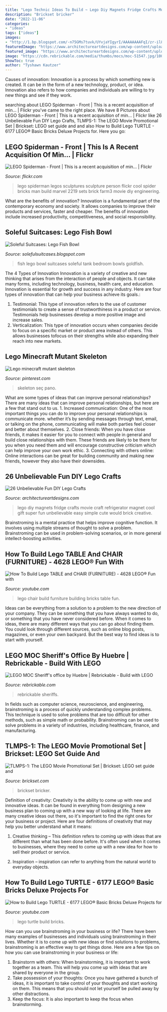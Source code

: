 ```yaml
---
title: "Lego Technic Ideas To Build ~ Lego Diy Magnets Fridge Crafts Movie Craft Refrigerator Magnet Cool Gift Super Fun Unbelievable Easy Simple Cute Would Brick Creative"
description: "Brickset bricker"
date: "2022-11-06"
categories:
- "ideas"
tags: ["ideas"]
images:
- "http://1.bp.blogspot.com/-n75GMs7tuvk/UYvjaYIgyrI/AAAAAAAAFqI/zr-il8Jr1Ow/s1600/yMXneHbKIM6j0aikg3RHAirCRFdZFjG8ub0YhqJVNFk.jpg"
featuredImage: "https://www.architectureartdesigns.com/wp-content/uploads/2014/02/111.jpg"
featured_image: "https://www.architectureartdesigns.com/wp-content/uploads/2014/02/111.jpg"
image: "https://cdn.rebrickable.com/media/thumbs/mocs/moc-51547.jpg/1000x800p.jpg"
ShowToc: true
author: "Tyshawn Kautzer"
---
```



Causes of innovation:
Innovation is a process by which something new is created. It can be in the form of a new technology, product, or idea. Innovation also refers to how companies and individuals are willing to try new things and see if they work.

	

		
searching about LEGO Spiderman - Front | This is a recent acquisition of min… | Flickr you've came to the right place. We have 8 Pictures about LEGO Spiderman - Front | This is a recent acquisition of min… | Flickr like 26 Unbelievable Fun DIY Lego Crafts, TLMPS-1: The LEGO Movie Promotional Set | Brickset: LEGO set guide and and also How to Build Lego TURTLE - 6177 LEGO® Basic Bricks Deluxe Projects for. Here you go:
		
    
## LEGO Spiderman - Front | This Is A Recent Acquisition Of Min… | Flickr

<img loading=lazy src="https://c1.staticflickr.com/3/2219/1763713567_dfdc147aaf_b.jpg" onerror="this.onerror=null;this.src='https://tse3.mm.bing.net/th?id=OIP.qHniBtR4R4J676dfAgzWKQHaJ4&amp;pid=15.1';" alt="LEGO Spiderman - Front | This is a recent acquisition of min… | Flickr">

_Source: flickr.com_

>lego spiderman legos sculptures sculpture person flickr cool spider bricks man build marvel 2219 sets brick farm3 movie diy engineering. 

	

What are the benefits of innovation?
Innovation is a fundamental part of the contemporary economy and society. It allows companies to improve their products and services, faster and cheaper. The benefits of innovation include increased productivity, competitiveness, and social responsibility.

    
## Soleful Suitcases: Lego Fish Bowl

<img loading=lazy src="http://1.bp.blogspot.com/-n75GMs7tuvk/UYvjaYIgyrI/AAAAAAAAFqI/zr-il8Jr1Ow/s1600/yMXneHbKIM6j0aikg3RHAirCRFdZFjG8ub0YhqJVNFk.jpg" onerror="this.onerror=null;this.src='https://tse1.mm.bing.net/th?id=OIP.Sx1JsDkl_uR3mh_mv-oLjAHaNK&amp;pid=15.1';" alt="Soleful Suitcases: Lego Fish Bowl">

_Source: solefulsuitcases.blogspot.com_

>fish lego bowl suitcases soleful tank bedroom bowls goldfish. 

	

The 4 Types of Innovation
Innovation is a variety of creative and new thinking that arises from the interaction of people and objects. It can take many forms, including technology, business, health care, and education. Innovation is essential for growth and success in any industry. Here are four types of innovation that can help your business achieve its goals.: 
1. Testimonial: This type of innovation refers to the use of customer testimonials to create a sense of trustworthiness in a product or service. Testimonials help businesses develop a more positive image and increase sales. 
2. Verticalization: This type of innovation occurs when companies decide to focus on a specific market or product area instead of others. This allows businesses tofocus on their strengths while also expanding their reach into new markets. 

    
## Lego Minecraft Mutant Skeleton

<img loading=lazy src="https://i.pinimg.com/736x/ce/78/c8/ce78c818c32731d8f7edeb7bf6d5d025--lego-minecraft-skeletons.jpg" onerror="this.onerror=null;this.src='https://tse2.mm.bing.net/th?id=OIP.cvlHJdOUY9lJmNoWu1ei8AHaJ3&amp;pid=15.1';" alt="Lego minecraft mutant skeleton">

_Source: pinterest.com_

>skeleton seç pano. 

	

What are some types of ideas that can improve personal relationships?
There are many ideas that can improve personal relationships, but here are a few that stand out to us. 1. Increased communication: One of the most important things you can do to improve your personal relationships is communicate more. whether it’s by sending messages through text, email, or talking on the phone, communicating will make both parties feel closer and better about themselves. 2. Close friends: When you have close friends, it makes it easier for you to connect with people in general and build close relationships with them. These friends are likely to be there for you when you need them and will encourage constructive criticism which can help improve your own work ethic. 3. Connecting with others online: Online interactions can be great for building community and making new friends, however they also have their downsides.

    
## 26 Unbelievable Fun DIY Lego Crafts

<img loading=lazy src="https://www.architectureartdesigns.com/wp-content/uploads/2014/02/111.jpg" onerror="this.onerror=null;this.src='https://tse3.mm.bing.net/th?id=OIP.iwEQJOComF_Mf9RQ8MM0rQHaJ4&amp;pid=15.1';" alt="26 Unbelievable Fun DIY Lego Crafts">

_Source: architectureartdesigns.com_

>lego diy magnets fridge crafts movie craft refrigerator magnet cool gift super fun unbelievable easy simple cute would brick creative. 

	

Brainstroming is a mental practice that helps improve cognitive function. It involves using multiple streams of thought to solve a problem. Brainstroming can be used in problem-solving scenarios, or in more general intellect-boosting activities.

    
## How To Build Lego TABLE And CHAIR (FURNITURE) - 4628 LEGO® Fun With

<img loading=lazy src="http://i.ytimg.com/vi/p-OVE2lynb8/maxresdefault.jpg" onerror="this.onerror=null;this.src='https://tse2.mm.bing.net/th?id=OIP.PD_3hclQRwOI7yagmwTS_gHaEK&amp;pid=15.1';" alt="How To Build Lego TABLE and CHAIR (FURNITURE) - 4628 LEGO® Fun with">

_Source: youtube.com_

>lego chair build furniture building bricks table fun. 

	

Ideas can be everything from a solution to a problem to the new direction of your company. They can be something that you have always wanted to do, or something that you have never considered before. When it comes to ideas, there are many different ways that you can go about finding them. You could look through different sources, such as online blog posts, magazines, or even your own backyard. But the best way to find ideas is to start with yourself.

    
## LEGO MOC Sheriff&#039;s Office By Huebre | Rebrickable - Build With LEGO

<img loading=lazy src="https://cdn.rebrickable.com/media/thumbs/mocs/moc-51547.jpg/1000x800p.jpg" onerror="this.onerror=null;this.src='https://tse1.mm.bing.net/th?id=OIP.JuGYKO3P0iGPNiZX-L4EFAHaF7&amp;pid=15.1';" alt="LEGO MOC Sheriff&#039;s office by Huebre | Rebrickable - Build with LEGO">

_Source: rebrickable.com_

>rebrickable sheriffs. 

	

In fields such as computer science, neuroscience, and engineering, brainstroming is a process of quickly understanding complex problems. This technique is used to solve problems that are too difficult for other methods, such as simple math or probability. Brainstroming can be used to solve problems in a variety of industries, including healthcare, finance, and manufacturing.

    
## TLMPS-1: The LEGO Movie Promotional Set | Brickset: LEGO Set Guide And

<img loading=lazy src="https://images.brickset.com/sets/images/TLMPS-1.jpg" onerror="this.onerror=null;this.src='https://tse2.mm.bing.net/th?id=OIP.E4ORsHii28Er3zappQ7A1wHaKY&amp;pid=15.1';" alt="TLMPS-1: The LEGO Movie Promotional Set | Brickset: LEGO set guide and">

_Source: brickset.com_

>brickset bricker. 

	

Definition of creativity:
Creativity is the ability to come up with new and innovative ideas. It can be found in everything from designing a new business plan to coming up with a new way of looking at life. There are many creative ideas out there, so it's important to find the right ones for your business or project. Here are four definitions of creativity that may help you better understand what it means: 
1. Creative thinking – This definition refers to coming up with ideas that are different than what has been done before. It's often used when it comes to businesses, where they need to come up with a new idea for how to sell their product or service. 

2. Inspiration – inspiration can refer to anything from the natural world to everyday objects.

    
## How To Build Lego TURTLE - 6177 LEGO® Basic Bricks Deluxe Projects For

<img loading=lazy src="http://i.ytimg.com/vi/IqFh3fM63Os/maxresdefault.jpg" onerror="this.onerror=null;this.src='https://tse2.mm.bing.net/th?id=OIP.NTKseggMQr_uJmlQKpeCKQHaEK&amp;pid=15.1';" alt="How to Build Lego TURTLE - 6177 LEGO® Basic Bricks Deluxe Projects for">

_Source: youtube.com_

>lego turtle build bricks. 

	

How can you use brainstroming in your business or life?
There have been many examples of businesses and individuals using brainstroming in their lives. Whether it is to come up with new ideas or find solutions to problems, brainstroming is an effective way to get things done. Here are a few tips on how you can use brainstroming in your business or life: 
1. Brainstorm with others: When brainstorming, it is important to work together as a team. This will help you come up with ideas that are shared by everyone in the group. 
2. Take possession of your thoughts: Once you have gathered a bunch of ideas, it is important to take control of your thoughts and start working on them. This means that you should not let yourself be pulled away by other distractions. 
3. Keep the focus: It is also important to keep the focus when brainstorming.

